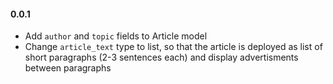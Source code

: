 #### 0.0.1

- Add `author` and `topic` fields to Article model
- Change `article_text` type to list, so that the article is deployed as list of short paragraphs (2-3 sentences each) and display advertisments between paragraphs
